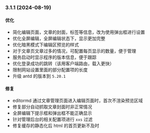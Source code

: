### 3.1.1 (2024-08-19)

#### 优化

- 简化编辑页面，文章的封面，标签等信息，改为使用弹出框进行设置
- 优化全屏编辑，全屏编辑状态下，显示更加完整
- 优化暗黑模式下编辑区预览的样式
- 对于文章页文章过多的情况，可配置每页显示的数量，便于管理
- 服务启动时显示程序的版本信息，便于跟踪
- 优化登录成功的跳转（该用客户端路由，载入更快）
- 限制网站设置里面的部分配置项的长度
- 升级 antd 的版本到 `5.20.1`

#### 修复

- editormd 通过文章管理页面进入编辑页面时，首次不渲染预览区域
- 修复部分自动抓取文章封面时非正常情况
- 全屏编辑下提示框和弹出框不能正确显示
- 针对管理后台的相关配置项进行 `xxs` 过滤
- 修复缓存的静态化后 html 的首页更新不及时